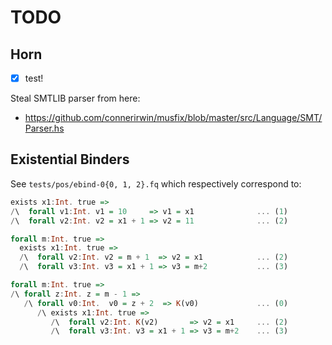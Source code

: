 # TODO

## Horn

- [x] test!

Steal SMTLIB parser from here:

- https://github.com/connerirwin/musfix/blob/master/src/Language/SMT/Parser.hs

## Existential Binders

See `tests/pos/ebind-0{0, 1, 2}.fq` which respectively correspond to:

```haskell
exists x1:Int. true => 
/\  forall v1:Int. v1 = 10     => v1 = x1              ... (1)
/\  forall v2:Int. v2 = x1 + 1 => v2 = 11              ... (2)
```

```haskell
forall m:Int. true =>
  exists x1:Int. true =>
  /\  forall v2:Int. v2 = m + 1  => v2 = x1            ... (2)
  /\  forall v3:Int. v3 = x1 + 1 => v3 = m+2           ... (3)
```

```haskell
forall m:Int. true =>
/\ forall z:Int. z = m - 1 =>
   /\ forall v0:Int.  v0 = z + 2  => K(v0)             ... (0)
      /\ exists x1:Int. true =>
         /\  forall v2:Int. K(v2)       => v2 = x1     ... (2)
         /\  forall v3:Int. v3 = x1 + 1 => v3 = m+2    ... (3)
```

